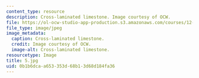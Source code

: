 ```yaml
---
content_type: resource
description: Cross-laminated limestone. Image courtesy of OCW.
file: https://ol-ocw-studio-app-production.s3.amazonaws.com/courses/12-110-sedimentary-geology-fall-2004/0b1b6dcaa653353d68b13d68d184fa36_5.jpg
file_type: image/jpeg
image_metadata:
  caption: Cross-laminated limestone.
  credit: Image courtesy of OCW.
  image-alt: Cross-laminated limestone.
resourcetype: Image
title: 5.jpg
uid: 0b1b6dca-a653-353d-68b1-3d68d184fa36
---
```

